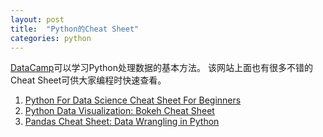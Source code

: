 ```yaml
---
layout: post
title:  "Python的Cheat Sheet"
categories: python
---
```


[DataCamp](https://www.datacamp.com)可以学习Python处理数据的基本方法。
该网站上面也有很多不错的Cheat Sheet可供大家编程时快速查看。

1. [Python For Data Science Cheat Sheet For Beginners](/docs/PythonForDataScience.pdf)
2. [Python Data Visualization: Bokeh Cheat Sheet](/docs/Python_Bokeh_Cheat_Sheet.pdf)
3. [Pandas Cheat Sheet: Data Wrangling in Python](/docs/PandasPythonForDataScience.pdf)
